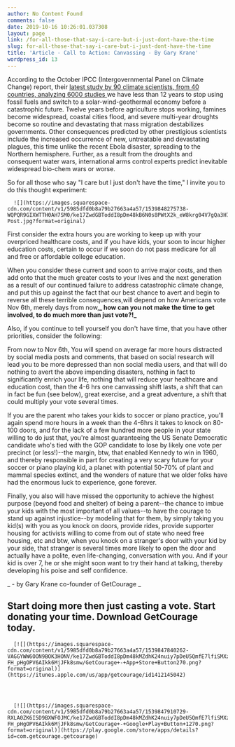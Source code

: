 ```yaml
---
author: No Content Found
comments: false
date: 2019-10-16 10:26:01.037308
layout: page
link: /for-all-those-that-say-i-care-but-i-just-dont-have-the-time
slug: for-all-those-that-say-i-care-but-i-just-dont-have-the-time
title: 'Article - Call to Action: Canvassing - By Gary Krane'
wordpress_id: 13
---
```


According to the October IPCC (Intergovernmental Panel on Climate Change) report, their [latest study by 90 climate scientists, from 40 countries, analyzing 6000 studies ](https://www.nytimes.com/2018/10/07/climate/ipcc-climate-report-2040.html)we have less than 12 years to stop using fossil fuels and switch to a solar-wind-geothermal economy before a catastrophic future. Twelve years before agriculture stops working, famines become widespread, coastal cities flood, and severe multi-year droughts become so routine and devastating that mass migration destabilizes governments. Other consequences predicted by other prestigious scientists include the increased occurrence of new, untreatable and devastating plagues, this time unlike the recent Ebola disaster, spreading to the Northern hemisphere. Further, as a result from the droughts and consequent water wars, international arms control experts predict inevitable widespread bio-chem wars or worse.

So for all those who say "I care but I just don't have the time," I invite you to do this thought experiment:


  
      ![](https://images.squarespace-cdn.com/content/v1/5985dfd0b8a79b27663a4a57/1539848275738-WQPQR9GIXWTTH0AH7SM0/ke17ZwdGBToddI8pDm48kB6N0s8PWtX2k_eW8krg04V7gQa3H78H3Y0txjaiv_0fDoOvxcdMmMKkDsyUqMSsMWxHk725yiiHCCLfrh8O1z5QPOohDIaIeljMHgDF5CVlOqpeNLcJ80NK65_fV7S1URWK2DJDpV27WG7FD5VZsfFVodF6E_6KI51EW1dNf095hdyjf10zfCEVHp52s13p8g/Canvassing-Post.jpg?format=original)
  



First consider the extra hours you are working to keep up with your overpriced healthcare costs, and if you have kids, your soon to incur higher education costs, certain to occur if we soon do not pass medicare for all and free or affordable college education.

When you consider these current and soon to arrive major costs, and then add onto that the much greater costs to your lives and the next generation as a result of our continued failure to address catastrophic climate change, and put this up against the fact that our best chance to  avert and begin to reverse all these terrible consequences,will depend on how Americans vote Nov 6th, merely days from now,**_ how can you not make the time to get involved, to do much more than just vote?!_**

Also, if you continue to tell yourself you don't have time, that you have other priorities, consider the following:

From now to Nov 6th, You will spend on average far more hours distracted by social media posts and comments, that based on social research will lead you to be more depressed than non social media users, and  that will do nothing to avert the above impending disasters, nothing in fact to significantly enrich your life, nothing that will reduce your healthcare and education cost, than the 4-6 hrs one canvassing shift lasts, a shift that can in fact be fun (see below), great exercise,  and a great adventure, a shift that could multiply your vote several times.

If you are the parent who takes your kids to soccer or piano practice, you'll again spend more hours in a week than the 4-6hrs it takes to knock on 80-100 doors, and for the lack of a few hundred more people in your state willing to do just that, you're almost guaranteeing the US Senate Democratic candidate who's tied with the GOP candidate to lose by likely one vote per precinct (or less!)--the margin, btw, that enabled Kennedy to win in 1960, and thereby responsible in part for creating a very scary future for your soccer or piano playing kid, a planet with potential 50-70% of plant and mammal species extinct, and the wonders of nature that we older folks have had the enormous luck to experience, gone forever.

Finally, you also will have missed the opportunity to achieve the highest purpose (beyond food and shelter) of being a parent--the chance to imbue your kids with the most important of all values--to have the courage to stand up against injustice--by modeling that for them, by simply taking you kid(s) with you as you knock on doors, provide rides, provide supporter housing for activists willing to come from out of state who need free housing, etc and btw, when you knock on a stranger's door with your kid by your side, that stranger is several times more likely to open the door and actually have a polite, even life-changing, conversation with you. And if your kid is over 7, he or she might soon want to try their hand at talking, thereby developing his poise and self confidence. 

_ - by Gary Krane co-founder of GetCourage  _

## Start doing more then just casting a vote. Start donating your time. Download GetCourage today. 


  
      [![](https://images.squarespace-cdn.com/content/v1/5985dfd0b8a79b27663a4a57/1539847840262-VAGGYWW6OON9BOK3HONV/ke17ZwdGBToddI8pDm48kMZdhK24nuiy7pDeU5QmfE7lfiSMXz2YNBs8ylwAJx2qrCLSIWAQvdC7iWmC9HNtRXCH3e9MpGhDvhq91guy70itSSBcvge6QCMNGwS9N-FH_pHgOPV6AIkk6MjJFk8smw/GetCourage+-+App+Store+Button270.png?format=original)](https://itunes.apple.com/us/app/getcourage/id1412145042)
  


  
      [![](https://images.squarespace-cdn.com/content/v1/5985dfd0b8a79b27663a4a57/1539847910729-RXLA0ZK6I5D9BXWFOJMC/ke17ZwdGBToddI8pDm48kMZdhK24nuiy7pDeU5QmfE7lfiSMXz2YNBs8ylwAJx2qrCLSIWAQvdC7iWmC9HNtRXCH3e9MpGhDvhq91guy70itSSBcvge6QCMNGwS9N-FH_pHgOPV6AIkk6MjJFk8smw/GetCourage+-+Google+Play+Button+1270.png?format=original)](https://play.google.com/store/apps/details?id=com.getcourage.getcourage)
  


